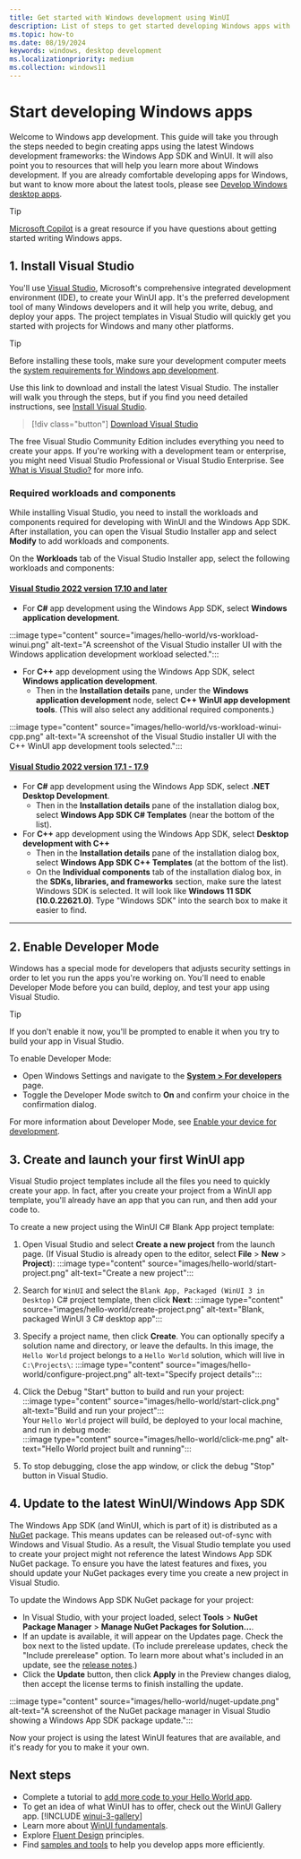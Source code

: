 ```yaml
---
title: Get started with Windows development using WinUI
description: List of steps to get started developing Windows apps with WinUI and the Windows App SDK.
ms.topic: how-to
ms.date: 08/19/2024
keywords: windows, desktop development
ms.localizationpriority: medium
ms.collection: windows11
---
```


# Start developing Windows apps

Welcome to Windows app development. This guide will take you through the steps needed to begin creating apps using the latest Windows development frameworks: the Windows App SDK and WinUI. It will also point you to resources that will help you learn more about Windows development. If you are already comfortable developing apps for Windows, but want to know more about the latest tools, please see [Develop Windows desktop apps](/windows/apps/develop/).

> [!TIP]
> [Microsoft Copilot](https://copilot.microsoft.com) is a great resource if you have questions about getting started writing Windows apps.


## 1. Install Visual Studio

You'll use [Visual Studio](/visualstudio/ide/), Microsoft's comprehensive integrated development environment (IDE), to create your WinUI app. It's the preferred development tool of many Windows developers and it will help you write, debug, and deploy your apps. The project templates in Visual Studio will quickly get you started with projects for Windows and many other platforms.

> [!TIP]
> Before installing these tools, make sure your development computer meets the [system requirements for Windows app development](../windows-app-sdk/system-requirements.md).

Use this link to download and install the latest Visual Studio. The installer will walk you through the steps, but if you find you need detailed instructions, see [Install Visual Studio](/visualstudio/install/install-visual-studio).

> [!div class="button"]
> [Download Visual Studio](https://visualstudio.microsoft.com/downloads/)

The free Visual Studio Community Edition includes everything you need to create your apps. If you're working with a development team or enterprise, you might need Visual Studio Professional or Visual Studio Enterprise. See [What is Visual Studio?](/visualstudio/get-started/visual-studio-ide) for more info.

### Required workloads and components

While installing Visual Studio, you need to install the workloads and components required for developing with WinUI and the Windows App SDK. After installation, you can open the Visual Studio Installer app and select **Modify** to add workloads and components.

On the **Workloads** tab of the Visual Studio Installer app, select the following workloads and components:

#### [Visual Studio 2022 version 17.10 and later](#tab/vs-2022-17-10)

* For **C#** app development using the Windows App SDK, select **Windows application development**.

:::image type="content" source="images/hello-world/vs-workload-winui.png" alt-text="A screenshot of the Visual Studio installer UI with the Windows application development workload selected.":::

* For **C++** app development using the Windows App SDK, select **Windows application development**.
  * Then in the **Installation details** pane, under the **Windows application development** node, select **C++ WinUI app development tools**. (This will also select any additional required components.)

:::image type="content" source="images/hello-world/vs-workload-winui-cpp.png" alt-text="A screenshot of the Visual Studio installer UI with the C++ WinUI app development tools selected.":::

#### [Visual Studio 2022 version 17.1 - 17.9](#tab/vs-2022-17-1)

* For **C#** app development using the Windows App SDK, select **.NET Desktop Development**.
  * Then in the **Installation details** pane of the installation dialog box, select **Windows App SDK C# Templates** (near the bottom of the list).
* For **C++** app development using the Windows App SDK, select **Desktop development with C++**
  * Then in the **Installation details** pane of the installation dialog box, select **Windows App SDK C++ Templates** (at the bottom of the list).
  * On the **Individual components** tab of the installation dialog box, in the **SDKs, libraries, and frameworks** section, make sure the latest Windows SDK is selected. It will look like **Windows 11 SDK (10.0.22621.0)**. Type "Windows SDK" into the search box to make it easier to find.

---

## 2. Enable Developer Mode

Windows has a special mode for developers that adjusts security settings in order to let you run the apps you're working on. You'll need to enable Developer Mode before you can build, deploy, and test your app using Visual Studio.

> [!TIP]
> If you don't enable it now, you'll be prompted to enable it when you try to build your app in Visual Studio.

To enable Developer Mode:

* Open Windows Settings and navigate to the **[System > For developers](ms-settings:developers)** page.
* Toggle the Developer Mode switch to **On** and confirm your choice in the confirmation dialog.

For more information about Developer Mode, see [Enable your device for development](/windows/apps/get-started/enable-your-device-for-development).

## 3. Create and launch your first WinUI app

Visual Studio project templates include all the files you need to quickly create your app. In fact, after you create your project from a WinUI app template, you'll already have an app that you can run, and then add your code to.

To create a new project using the WinUI C# Blank App project template:

1. Open Visual Studio and select **Create a new project** from the launch page. (If Visual Studio is already open to the editor, select **File** > **New** > **Project**):
  :::image type="content" source="images/hello-world/start-project.png" alt-text="Create a new project":::

1. Search for `WinUI` and select the `Blank App, Packaged (WinUI 3 in Desktop)` C# project template, then click **Next**:
  :::image type="content" source="images/hello-world/create-project.png" alt-text="Blank, packaged WinUI 3 C# desktop app":::

1. Specify a project name, then click **Create**. You can optionally specify a solution name and directory, or leave the defaults. In this image, the `Hello World` project belongs to a `Hello World` solution, which will live in `C:\Projects\`:
  :::image type="content" source="images/hello-world/configure-project.png" alt-text="Specify project details":::
1. Click the Debug "Start" button to build and run your project:<br/>
  :::image type="content" source="images/hello-world/start-click.png" alt-text="Build and run your project":::<br/>
  Your `Hello World` project will build, be deployed to your local machine, and run in debug mode:<br/>
  :::image type="content" source="images/hello-world/click-me.png" alt-text="Hello World project built and running":::

1. To stop debugging, close the app window, or click the debug "Stop" button in Visual Studio.

## 4. Update to the latest WinUI/Windows App SDK

The Windows App SDK (and WinUI, which is part of it) is distributed as a [NuGet](/nuget/what-is-nuget) package. This means updates can be released out-of-sync with Windows and Visual Studio. As a result, the Visual Studio template you used to create your project might not reference the latest Windows App SDK NuGet package. To ensure you have the latest features and fixes, you should update your NuGet packages every time you create a new project in Visual Studio.

To update the Windows App SDK NuGet package for your project:

* In Visual Studio, with your project loaded, select **Tools** > **NuGet Package Manager** > **Manage NuGet Packages for Solution...**.
* If an update is available, it will appear on the Updates page. Check the box next to the listed update. (To include prerelease updates, check the "Include prerelease" option. To learn more about what's included in an update, see the [release notes](../windows-app-sdk/stable-channel.md).)
* Click the **Update** button, then click **Apply** in the Preview changes dialog, then accept the license terms to finish installing the update.

:::image type="content" source="images/hello-world/nuget-update.png" alt-text="A screenshot of the NuGet package manager in Visual Studio showing a Windows App SDK package update.":::

Now your project is using the latest WinUI features that are available, and it's ready for you to make it your own.

## Next steps

* Complete a tutorial to [add more code to your Hello World app](../how-tos/hello-world-winui3.md).
* To get an idea of what WinUI has to offer, check out the WinUI Gallery app.
  [!INCLUDE [winui-3-gallery](../../includes/winui-3-gallery.md)]
* Learn more about [WinUI fundamentals](../develop/index.md).
* Explore [Fluent Design](../design/index.md) principles.
* Find [samples and tools](samples.md) to help you develop apps more efficiently.
